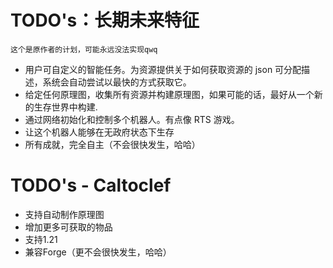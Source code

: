 # TODO's：长期未来特征
```text
这个是原作者的计划，可能永远没法实现qwq
```
- 用户可自定义的智能任务。为资源提供关于如何获取资源的 json 可分配描述，系统会自动尝试以最快的方式获取它。
- 给定任何原理图，收集所有资源并构建原理图，如果可能的话，最好从一个新的生存世界中构建.
- 通过网络初始化和控制多个机器人。有点像 RTS 游戏。
- 让这个机器人能够在无政府状态下生存
- 所有成就，完全自主（不会很快发生，哈哈）

# TODO's - Caltoclef
- 支持自动制作原理图
- 增加更多可获取的物品
- 支持1.21
- 兼容Forge（更不会很快发生，哈哈）